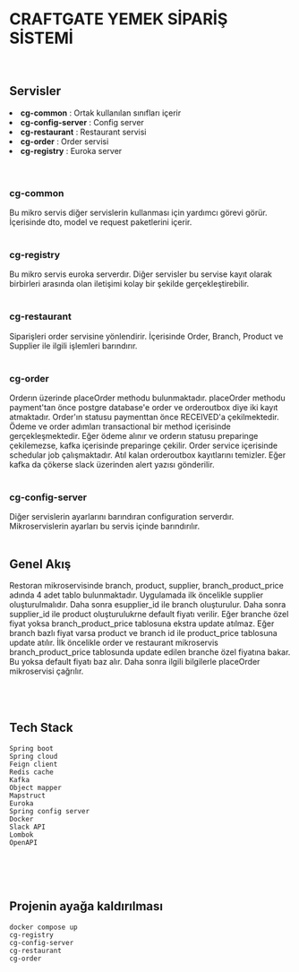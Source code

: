 <h1>CRAFTGATE YEMEK SİPARİŞ SİSTEMİ</h1>
<br>
<h2>Servisler</h2>

<li><strong>cg-common</strong> :         Ortak kullanılan sınıfları içerir</li>
<li><strong>cg-config-server</strong> :  Config server</li>
<li><strong>cg-restaurant</strong> :     Restaurant servisi</li>
<li><strong>cg-order</strong> :          Order servisi</li>
<li><strong>cg-registry</strong> :       Euroka server</li>
<br>
<br>

<h3>cg-common</h3>
Bu mikro servis diğer servislerin kullanması için yardımcı görevi görür. İçerisinde dto, model ve request paketlerini içerir.
<br>
<br>
<h3>cg-registry</h3>
Bu mikro servis euroka serverdır. Diğer servisler bu servise kayıt olarak
birbirleri arasında olan iletişimi kolay bir şekilde gerçekleştirebilir.
<br>
<br>
<h3>cg-restaurant</h3>
Siparişleri order servisine yönlendirir. İçerisinde
Order, Branch, Product ve Supplier ile ilgili işlemleri barındırır.
<br>
<br>
<h3>cg-order</h3>
Orderın üzerinde placeOrder methodu bulunmaktadır. placeOrder methodu payment'tan önce postgre database'e order ve orderoutbox diye iki kayıt atmaktadır.
Order'ın statusu paymenttan önce RECEIVED'a çekilmektedir. Ödeme ve order  adımları transactional bir method içerisinde gerçekleşmektedir.
Eğer ödeme alınır ve orderın statusu preparinge çekilemezse, kafka içerisinde preparinge çekilir. Order service içerisinde schedular job çalışmaktadır.
Atıl kalan orderoutbox kayıtlarını temizler. Eğer kafka da çökerse slack üzerinden alert yazısı gönderilir. 
<br>
<br>
<h3>cg-config-server</h3>
Diğer servislerin ayarlarını barındıran configuration serverdır. Mikroservislerin ayarları bu servis içinde barındırılır.
<br>
<br>

<h2>Genel Akış</h2>
Restoran mikroservisinde branch, product, supplier, branch_product_price adında 4 adet tablo bulunmaktadır.
Uygulamada ilk öncelikle supplier oluşturulmalıdır. Daha sonra esupplier_id ile branch oluşturulur. Daha sonra
supplier_id ile product oluşturulukrne default fiyatı verilir. Eğer branche özel fiyat yoksa branch_product_price tablosuna ekstra update atılmaz.
Eğer branch bazlı fiyat varsa product ve branch id ile product_price tablosuna update atılır. İlk öncelikle order ve restaurant mikroservis 
branch_product_price tablosunda update edilen branche özel fiyatına bakar. Bu yoksa default fiyatı baz alır. Daha sonra ilgili bilgilerle placeOrder
mikroservisi çağrılır.
<br>
<br>
<br>
<br>

## Tech Stack
    Spring boot
    Spring cloud
    Feign client
    Redis cache
    Kafka
    Object mapper
    Mapstruct
    Euroka
    Spring config server
    Docker
    Slack API
    Lombok
    OpenAPI

<br>
<br>
<br>

## Projenin ayağa kaldırılması
    docker compose up
    cg-registry
    cg-config-server
    cg-restaurant
    cg-order
